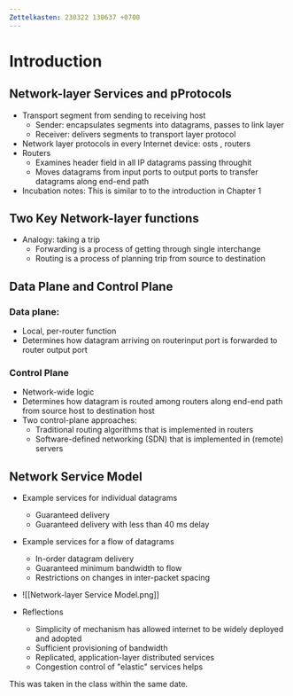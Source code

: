 ```yaml
---
Zettelkasten: 230322 130637 +0700
---
```

# Introduction
## Network-layer Services and pProtocols
* Transport segment from sending to receiving host
	* Sender: encapsulates segments into datagrams, passes to link layer
	* Receiver: delivers segments to transport layer protocol
* Network layer protocols in every Internet device: osts , routers
* Routers
	* Examines header field in all IP datagrams passing throughit
	* Moves datagrams from input ports to output ports to transfer datagrams along end-end path
* Incubation notes: This is similar to to the introduction in Chapter 1

## Two Key Network-layer functions
* Analogy: taking a trip
	* Forwarding is a process of getting through single interchange
	* Routing is a process of planning trip from source to destination

## Data Plane and Control Plane
### Data plane:
* Local, per-router function
* Determines how datagram arriving on routerinput port is forwarded to router output port
### Control Plane
* Network-wide logic
* Determines how datagram is routed among routers along end-end path from source host to destination host
* Two control-plane approaches:
	* Traditional routing algorithms that is implemented in routers
	* Software-defined networking (SDN) that is implemented in (remote) servers

## Network Service Model
* Example services for individual datagrams
	* Guaranteed delivery
	* Guaranteed delivery with less than 40 ms delay
* Example services for a flow of datagrams
	* In-order datagram delivery
	* Guaranteed minimum bandwidth to flow
	* Restrictions on changes in inter-packet spacing
* ![[Network-layer Service Model.png]]

* Reflections
	* Simplicity of mechanism has allowed internet to be widely deployed and adopted
	* Sufficient provisioning of bandwidth
	* Replicated, application-layer distributed services
	* Congestion control of "elastic" services helps

This was taken in the class within the same date.